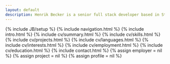 ```yaml
---
layout: default
description: Henrik Becker is a senior full stack developer based in Stockholm, Sweden. He is an expert in C#, Asp.Net MVC/Web Api and is a practitioner of Test Driven Development and agile processes.
---
```

{% include JB/setup %} 
{% include navigation.html %}
{% include intro.html %}
{% include cv/summary.html %}
{% include cv/skills.html %}
{% include cv/projects.html %}
{% include cv/languages.html %}
{% include cv/interests.html %}
{% include cv/employment.html %}
{% include cv/education.html %}
{% include contact.html %}
{% assign employer = nil %}
{% assign project = nil %}
{% assign profile = nil %}
